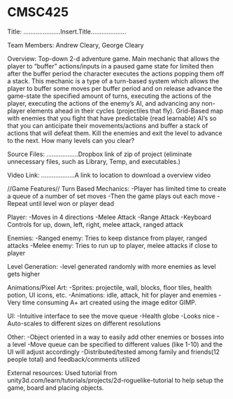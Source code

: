 # CMSC425
Title: .....................Insert.Title....................

Team Members: Andrew Cleary, George Cleary

Overview:
Top-down 2-d adventure game. Main mechanic that allows the player to “buffer” actions/inputs in a paused game state for limited then after the buffer period the character executes the actions popping them off a stack.  This mechanic is a type of a turn-based system which allows the player to buffer some moves per buffer period and on release advance the game-state the specified amount of turns, executing the actions of the player, executing the actions of the enemy’s AI, and advancing any non-player elements ahead in their cycles (projectiles that fly).  Grid-Based map with enemies that you fight that have predictable (read learnable) AI’s so that you can anticipate their movements/actions and buffer a stack of actions that will defeat them. Kill the enemies and exit the level to advance to the next. How many levels can you clear?  

Source Files: ..................Dropbox link of zip of project (eliminate unnecessary files, such as Library, Temp, and executables.)

Video Link: ...................A link to location to download a overview video

//Game Features//
Turn Based Mechanics:
-Player has limited time to create a queue of a number of set moves
-Then the game plays out each move
-Repeat until level won or player dead

Player:
-Moves in 4 directions
-Melee Attack
-Range Attack
-Keyboard Controls for up, down, left, right, melee attack, ranged attack

Enemies:
-Ranged enemy: Tries to keep distance from player, ranged attacks
-Melee enemy: Tries to run up to player, melee attacks if close to player

Level Generation:
-level generated randomly with more enemies as level gets higher

Animations/Pixel Art:
-Sprites: projectile, wall, blocks, floor tiles, health potion, UI icons, etc.
-Animations: idle, attack, hit for player and enemies
-Very time consuming A+ art created using the image editor GIMP.

UI:
-Intuitive interface to see the move queue
-Health globe
-Looks nice
-Auto-scales to different sizes on different resolutions

Other:
-Object oriented in a way to easily add other enemies or bosses into a level
-Move queue can be specified to different values (like 1-10) and the UI will adjust accordingly
-Distributed/tested among family and friends(12 people total) and feedback/comments utilized


External resources:
Used tutorial from unity3d.com/learn/tutorials/projects/2d-roguelike-tutorial to help setup the game, board and placing objects.
